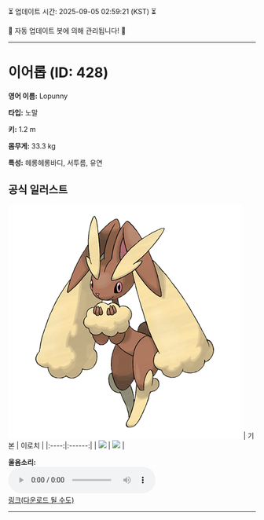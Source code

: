 
⏳ 업데이트 시간: 2025-09-05 02:59:21 (KST) ⏳

🤖 자동 업데이트 봇에 의해 관리됩니다! 🤖

---

# 이어롭 (ID: 428)
**영어 이름:** Lopunny

**타입:** 노말

**키:** 1.2 m

**몸무게:** 33.3 kg

**특성:** 헤롱헤롱바디, 서투름, 유연

## 공식 일러스트
![](https://raw.githubusercontent.com/PokeAPI/sprites/master/sprites/pokemon/other/official-artwork/428.png)
| 기본 | 이로치 |
|:----:|:------:|
| <img src="http://play.pokemonshowdown.com/sprites/ani/lopunny.gif" width="200"> | <img src="http://play.pokemonshowdown.com/sprites/ani-shiny/lopunny.gif" width="200"> |

**울음소리:**<br><audio controls src="https://raw.githubusercontent.com/PokeAPI/cries/main/cries/pokemon/latest/428.ogg"></audio><br> [링크(다운로드 될 수도)](https://raw.githubusercontent.com/PokeAPI/cries/main/cries/pokemon/latest/428.ogg)


---
